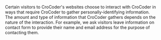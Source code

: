 Certain visitors to CroCoder's websites choose to interact with CroCoder in ways that require CroCoder to gather personally-identifying information. The amount and type of information that CroCoder gathers depends on the nature of the interaction. For example, we ask visitors leave information on contact form to provide their name and email address for the purpose of contacting them.